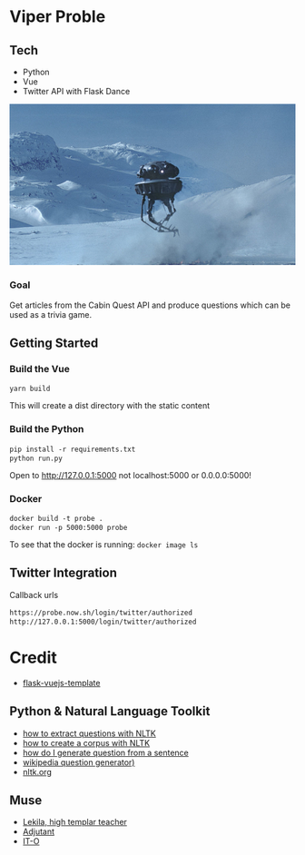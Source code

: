 # Viper Proble

## Tech
* Python
* Vue 
* Twitter API with Flask Dance

![Alt text](probe.jpg?raw=true)  

### Goal

Get articles from the Cabin Quest API and produce questions which can be used as a trivia game.

## Getting Started

### Build the Vue 

```
yarn build
```

This will create a dist directory with the static content 

### Build the Python 

```
pip install -r requirements.txt
python run.py
```

Open to http://127.0.0.1:5000 not localhost:5000 or 0.0.0.0:5000!

### Docker

```
docker build -t probe .
docker run -p 5000:5000 probe
```

To see that the docker is running: `docker image ls`

## Twitter Integration

Callback urls
```
https://probe.now.sh/login/twitter/authorized
http://127.0.0.1:5000/login/twitter/authorized
```

# Credit 

* [flask-vuejs-template](https://github.com/gtalarico/flask-vuejs-template)

## Python & Natural Language Toolkit 
* [how to extract questions with NLTK](https://datascience.stackexchange.com/questions/26427/how-to-extract-question-s-from-document-with-nltk)
* [how to create a corpus with NLTK](https://stackoverflow.com/questions/4951751/creating-a-new-corpus-with-nltk)
* [how do I generate question from a sentence](https://www.quora.com/How-do-I-generate-question-from-sentence-in-Python-using-NLTK)
* [wikipedia question generator)](https://github.com/atbaker/wikipedia-question-generator)
* [nltk.org](https://www.nltk.org/)

## Muse
* [Lekila, high templar teacher](https://starcraft.fandom.com/wiki/Lekila)
* [Adjutant](https://starcraft.fandom.com/wiki/Adjutant)
* [IT-O](http://starwars.wikia.com/wiki/IT-O_Interrogator)